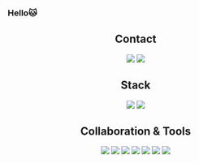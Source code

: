 ###  Hello🐱

<div align=center>

## Contact
<img src="https://img.shields.io/badge/kge010206@dsm.hs.kr-EA4335?style=flat-square&logo=gmail&logoColor=white">
<img src="https://img.shields.io/badge/kge02160@gmail.com-EA4335?style=flat-square&logo=gmail&logoColor=white">


## Stack
<img src="https://img.shields.io/badge/springboot-6DB33F?style=flat-square&logo=springboot&logoColor=white">
<img src="https://img.shields.io/badge/mysql-4479A1?style=flat-square&logo=mysql&logoColor=white">

## Collaboration & Tools 
<img src="https://img.shields.io/badge/intellijidea-000000?style=flat-square&logo=intellijidea&logoColor=white">
<img src="https://img.shields.io/badge/datagrip-000000?style=flat-square&logo=datagrip&logoColor=white">
<img src="https://img.shields.io/badge/figma-F24E1E?style=flat-square&logo=figma&logoColor=white">
<img src="https://img.shields.io/badge/github-181717?style=flat-square&logo=github&logoColor=white">
<img src="https://img.shields.io/badge/gitkraken-179287?style=flat-square&logo=gitkraken&logoColor=white">
<img src="https://img.shields.io/badge/notion-000000?style=flat-square&logo=notion&logoColor=white">
<img src="https://img.shields.io/badge/postman-FF6C37?style=flat-square&logo=postman&logoColor=white">

<div align=center>
<!--
**Kgeaun/Kgeaun** is a ✨ _special_ ✨ repository because its `README.md` (this file) appears on your GitHub profile.

Here are some ideas to get you started:

- 🔭 I’m currently working on ...
- 🌱 I’m currently learning ...
- 👯 I’m looking to collaborate on ...
- 🤔 I’m looking for help with ...
- 💬 Ask me about ...
- 📫 How to reach me: ...
- 😄 Pronouns: ...
- ⚡ Fun fact: ...
-->
